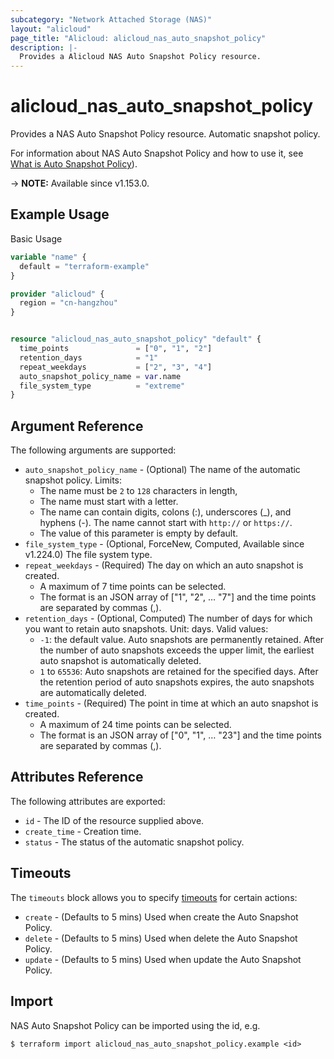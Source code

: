 ```yaml
---
subcategory: "Network Attached Storage (NAS)"
layout: "alicloud"
page_title: "Alicloud: alicloud_nas_auto_snapshot_policy"
description: |-
  Provides a Alicloud NAS Auto Snapshot Policy resource.
---
```


# alicloud_nas_auto_snapshot_policy

Provides a NAS Auto Snapshot Policy resource. Automatic snapshot policy.

For information about NAS Auto Snapshot Policy and how to use it, see [What is Auto Snapshot Policy](https://www.alibabacloud.com/help/en/doc-detail/135662.html)).

-> **NOTE:** Available since v1.153.0.

## Example Usage

Basic Usage

```terraform
variable "name" {
  default = "terraform-example"
}

provider "alicloud" {
  region = "cn-hangzhou"
}


resource "alicloud_nas_auto_snapshot_policy" "default" {
  time_points               = ["0", "1", "2"]
  retention_days            = "1"
  repeat_weekdays           = ["2", "3", "4"]
  auto_snapshot_policy_name = var.name
  file_system_type          = "extreme"
}
```

## Argument Reference

The following arguments are supported:
* `auto_snapshot_policy_name` - (Optional) The name of the automatic snapshot policy. Limits:
  - The name must be `2` to `128` characters in length,
  - The name must start with a letter.
  - The name can contain digits, colons (:), underscores (_), and hyphens (-). The name cannot start with `http://` or `https://`.
  - The value of this parameter is empty by default.
* `file_system_type` - (Optional, ForceNew, Computed, Available since v1.224.0) The file system type.
* `repeat_weekdays` - (Required) The day on which an auto snapshot is created.
  - A maximum of 7 time points can be selected.
  - The format is  an JSON array of ["1", "2", … "7"]  and the time points are separated by commas (,).
* `retention_days` - (Optional, Computed) The number of days for which you want to retain auto snapshots. Unit: days. Valid values:
  - `-1`: the default value. Auto snapshots are permanently retained. After the number of auto snapshots exceeds the upper limit, the earliest auto snapshot is automatically deleted.
  - `1` to `65536`: Auto snapshots are retained for the specified days. After the retention period of auto snapshots expires, the auto snapshots are automatically deleted.
* `time_points` - (Required) The point in time at which an auto snapshot is created.
  - A maximum of 24 time points can be selected.
  - The format is  an JSON array of ["0", "1", … "23"] and the time points are separated by commas (,).

## Attributes Reference

The following attributes are exported:
* `id` - The ID of the resource supplied above.
* `create_time` - Creation time.
* `status` - The status of the automatic snapshot policy.

## Timeouts

The `timeouts` block allows you to specify [timeouts](https://www.terraform.io/docs/configuration-0-11/resources.html#timeouts) for certain actions:
* `create` - (Defaults to 5 mins) Used when create the Auto Snapshot Policy.
* `delete` - (Defaults to 5 mins) Used when delete the Auto Snapshot Policy.
* `update` - (Defaults to 5 mins) Used when update the Auto Snapshot Policy.

## Import

NAS Auto Snapshot Policy can be imported using the id, e.g.

```shell
$ terraform import alicloud_nas_auto_snapshot_policy.example <id>
```